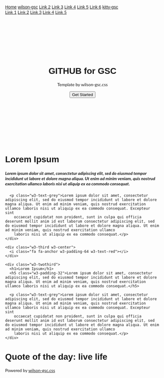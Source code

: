 <!DOCTYPE html>
<html lang="en">
<title>W3.CSS Template</title>
<meta charset="UTF-8">
<meta name="viewport" content="width=device-width, initial-scale=1">
<link rel="stylesheet" href="https://www.w3schools.com/w3css/4/w3.css">
<link rel="stylesheet" href="https://fonts.googleapis.com/css?family=Lato">
<link rel="stylesheet" href="https://fonts.googleapis.com/css?family=Montserrat">
<link rel="stylesheet" href="https://cdnjs.cloudflare.com/ajax/libs/font-awesome/4.7.0/css/font-awesome.min.css">
<style>
body,h1,h2,h3,h4,h5,h6 {font-family: "Lato", sans-serif}
.w3-bar,h1,button {font-family: "Montserrat", sans-serif}
.fa-anchor,.fa-coffee {font-size:200px}
</style>
<body>

<!-- Navbar -->
<div class="w3-top">
  <div class="w3-bar w3-red w3-card w3-left-align w3-large">
    <a class="w3-bar-item w3-button w3-hide-medium w3-hide-large w3-right w3-padding-large w3-hover-white w3-large w3-red" href="javascript:void(0);" onclick="myFunction()" title="Toggle Navigation Menu"><i class="fa fa-bars"></i></a>
    <a href="#" class="w3-bar-item w3-button w3-padding-large w3-white">Home</a>
    <a href="https://wilson-gsc.github.io/wilsongsc/" class="w3-bar-item w3-button w3-hide-small w3-padding-large w3-hover-white">wilson-gsc</a>
    <a href="#" class="w3-bar-item w3-button w3-hide-small w3-padding-large w3-hover-white">Link 2</a>
    <a href="#" class="w3-bar-item w3-button w3-hide-small w3-padding-large w3-hover-white">Link 3</a>
    <a href="#" class="w3-bar-item w3-button w3-hide-small w3-padding-large w3-hover-white">Link 4</a>
    <a href="#" class="w3-bar-item w3-button w3-hide-small w3-padding-large w3-hover-white">Link 5</a>
    <a href="#" class="w3-bar-item w3-button w3-hide-small w3-padding-large w3-hover-white">Link 6</a>
    <a href="https://kittybantilan07.github.io/HTML/" class="w3-bar-item w3-button w3-hide-small w3-padding-large w3-hover-white">kitty-gsc</a>
  </div>

  <!-- Navbar on small screens -->
  <div id="navDemo" class="w3-bar-block w3-white w3-hide w3-hide-large w3-hide-medium w3-large">
    <a href="#" class="w3-bar-item w3-button w3-padding-large">Link 1</a>
    <a href="#" class="w3-bar-item w3-button w3-padding-large">Link 2</a>
    <a href="#" class="w3-bar-item w3-button w3-padding-large">Link 3</a>
    <a href="#" class="w3-bar-item w3-button w3-padding-large">Link 4</a>
    <a href="#" class="w3-bar-item w3-button w3-padding-large">Link 5</a>
  </div>
</div>

<!-- Header -->
<header class="w3-container w3-red w3-center" style="padding:128px 16px">
  <h1 class="w3-margin w3-jumbo">GITHUB for GSC</h1>
  <p class="w3-xlarge">Template by wilson-gsc.css</p>
  <button class="w3-button w3-black w3-padding-large w3-large w3-margin-top">Get Started</button>
</header>

<!-- First Grid -->
<div class="w3-row-padding w3-padding-64 w3-container">
  <div class="w3-content">
    <div class="w3-twothird">
      <h1>Lorem Ipsum</h1>
      <h5 class="w3-padding-32">Lorem ipsum dolor sit amet, consectetur adipiscing elit, sed do eiusmod tempor incididunt ut labore et dolore magna aliqua. Ut enim ad minim veniam, quis nostrud exercitation ullamco laboris nisi ut aliquip ex ea commodo consequat.</h5>

      <p class="w3-text-grey">Lorem ipsum dolor sit amet, consectetur adipiscing elit, sed do eiusmod tempor incididunt ut labore et dolore magna aliqua. Ut enim ad minim veniam, quis nostrud exercitation ullamco laboris nisi ut aliquip ex ea commodo consequat. Excepteur sint
        occaecat cupidatat non proident, sunt in culpa qui officia deserunt mollit anim id est laborum consectetur adipiscing elit, sed do eiusmod tempor incididunt ut labore et dolore magna aliqua. Ut enim ad minim veniam, quis nostrud exercitation ullamco
        laboris nisi ut aliquip ex ea commodo consequat.</p>
    </div>

    <div class="w3-third w3-center">
      <i class="fa fa-anchor w3-padding-64 w3-text-red"></i>
    </div>
  </div>
</div>

<!-- Second Grid -->
<div class="w3-row-padding w3-light-grey w3-padding-64 w3-container">
  <div class="w3-content">
    <div class="w3-third w3-center">
      <i class="fa fa-coffee w3-padding-64 w3-text-red w3-margin-right"></i>
    </div>

    <div class="w3-twothird">
      <h1>Lorem Ipsum</h1>
      <h5 class="w3-padding-32">Lorem ipsum dolor sit amet, consectetur adipiscing elit, sed do eiusmod tempor incididunt ut labore et dolore magna aliqua. Ut enim ad minim veniam, quis nostrud exercitation ullamco laboris nisi ut aliquip ex ea commodo consequat.</h5>

      <p class="w3-text-grey">Lorem ipsum dolor sit amet, consectetur adipiscing elit, sed do eiusmod tempor incididunt ut labore et dolore magna aliqua. Ut enim ad minim veniam, quis nostrud exercitation ullamco laboris nisi ut aliquip ex ea commodo consequat. Excepteur sint
        occaecat cupidatat non proident, sunt in culpa qui officia deserunt mollit anim id est laborum consectetur adipiscing elit, sed do eiusmod tempor incididunt ut labore et dolore magna aliqua. Ut enim ad minim veniam, quis nostrud exercitation ullamco
        laboris nisi ut aliquip ex ea commodo consequat.</p>
    </div>
  </div>
</div>

<div class="w3-container w3-black w3-center w3-opacity w3-padding-64">
    <h1 class="w3-margin w3-xlarge">Quote of the day: live life</h1>
</div>

<!-- Footer -->
<footer class="w3-container w3-padding-64 w3-center w3-opacity">  
  <div class="w3-xlarge w3-padding-32">
    <i class="fa fa-facebook-official w3-hover-opacity"></i>
    <i class="fa fa-instagram w3-hover-opacity"></i>
    <i class="fa fa-snapchat w3-hover-opacity"></i>
    <i class="fa fa-pinterest-p w3-hover-opacity"></i>
    <i class="fa fa-twitter w3-hover-opacity"></i>
    <i class="fa fa-linkedin w3-hover-opacity"></i>
 </div>
 <p>Powered by <a href="https://www.w3schools.com/w3css/default.asp" target="_blank">wilson-gsc.css</a></p>
</footer>

<script>
// Used to toggle the menu on small screens when clicking on the menu button
function myFunction() {
  var x = document.getElementById("navDemo");
  if (x.className.indexOf("w3-show") == -1) {
    x.className += " w3-show";
  } else { 
    x.className = x.className.replace(" w3-show", "");
  }
}
</script>

</body>
</html>
